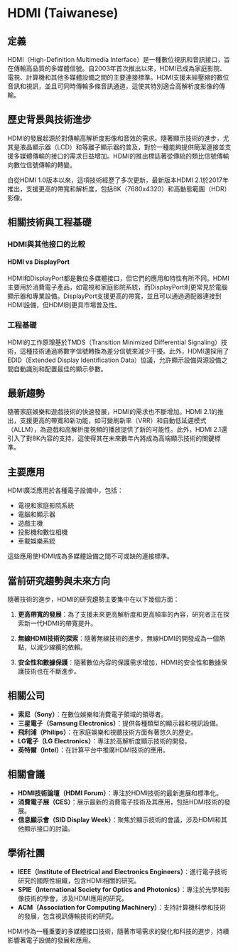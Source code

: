 # HDMI (Taiwanese)

## 定義

HDMI（High-Definition Multimedia Interface）是一種數位視訊和音訊接口，旨在傳輸高品質的多媒體信號。自2003年首次推出以來，HDMI已成為家庭影院、電視、計算機和其他多媒體設備之間的主要連接標準。HDMI支援未經壓縮的數位音訊和視訊，並且可同時傳輸多條音訊通道，這使其特別適合高解析度影像的傳輸。

## 歷史背景與技術進步

HDMI的發展起源於對傳輸高解析度影像和音效的需求。隨著顯示技術的進步，尤其是液晶顯示器（LCD）和等離子顯示器的普及，對於一種能夠提供簡潔連接並支援多媒體傳輸的接口的需求日益增加。HDMI的推出標誌著從傳統的類比信號傳輸向數位信號傳輸的轉變。

自從HDMI 1.0版本以來，這項技術經歷了多次更新，最新版本HDMI 2.1於2017年推出，支援更高的帶寬和解析度，包括8K（7680x4320）和高動態範圍（HDR）影像。

## 相關技術與工程基礎

### HDMI與其他接口的比較

#### HDMI vs DisplayPort

HDMI和DisplayPort都是數位多媒體接口，但它們的應用和特性有所不同。HDMI主要用於消費電子產品，如電視和家庭影院系統，而DisplayPort則更常見於電腦顯示器和專業設備。DisplayPort支援更高的帶寬，並且可以通過適配器連接到HDMI設備，但HDMI則更具市場普及性。

### 工程基礎

HDMI的工作原理基於TMDS（Transition Minimized Differential Signaling）技術，這種技術通過將數字信號轉換為差分信號來減少干擾。此外，HDMI還採用了EDID（Extended Display Identification Data）協議，允許顯示設備與源設備之間自動識別和配置最佳的顯示參數。

## 最新趨勢

隨著家庭娛樂和遊戲技術的快速發展，HDMI的需求也不斷增加。HDMI 2.1的推出，支援更高的帶寬和新功能，如可變刷新率（VRR）和自動低延遲模式（ALLM），為遊戲和高解析度視頻的播放提供了新的可能性。此外，HDMI 2.1還引入了對8K內容的支持，這使得其在未來數年內將成為高端顯示技術的關鍵標準。

## 主要應用

HDMI廣泛應用於各種電子設備中，包括：

- 電視和家庭影院系統
- 電腦和顯示器
- 遊戲主機
- 投影機和數位相機
- 車載娛樂系統

這些應用使HDMI成為多媒體設備之間不可或缺的連接標準。

## 當前研究趨勢與未來方向

隨著技術的進步，HDMI的研究趨勢主要集中在以下幾個方面：

1. **更高帶寬的發展**：為了支援未來更高解析度和更高幀率的內容，研究者正在探索新一代HDMI的帶寬提升。
   
2. **無線HDMI技術的探索**：隨著無線技術的進步，無線HDMI的開發成為一個熱點，以減少線纜的依賴。

3. **安全性和數據保護**：隨著數位內容的保護需求增加，HDMI的安全性和數據保護技術也在不斷進步。

## 相關公司

- **索尼（Sony）**：在數位娛樂和消費電子領域的領導者。
- **三星電子（Samsung Electronics）**：提供各種類型的顯示器和視訊設備。
- **飛利浦（Philips）**：在家庭娛樂和視聽技術方面有著悠久的歷史。
- **LG電子（LG Electronics）**：專注於高解析度顯示技術的開發。
- **英特爾（Intel）**：在計算平台中推廣HDMI技術的應用。

## 相關會議

- **HDMI技術論壇（HDMI Forum）**：專注於HDMI技術的最新進展和標準化。
- **消費電子展（CES）**：展示最新的消費電子技術及其應用，包括HDMI技術的發展。
- **信息顯示會（SID Display Week）**：聚焦於顯示技術的會議，涉及HDMI和其他顯示接口的討論。

## 學術社團

- **IEEE（Institute of Electrical and Electronics Engineers）**：進行電子技術研究的國際性組織，包含HDMI相關的研究。
- **SPIE（International Society for Optics and Photonics）**：專注於光學和影像技術的學會，涉及HDMI應用的研究。
- **ACM（Association for Computing Machinery）**：支持計算機科學和技術的發展，包含視訊傳輸技術的研究。

HDMI作為一種重要的多媒體接口技術，隨著市場需求的變化和科技的進步，持續影響著電子設備的發展和應用。